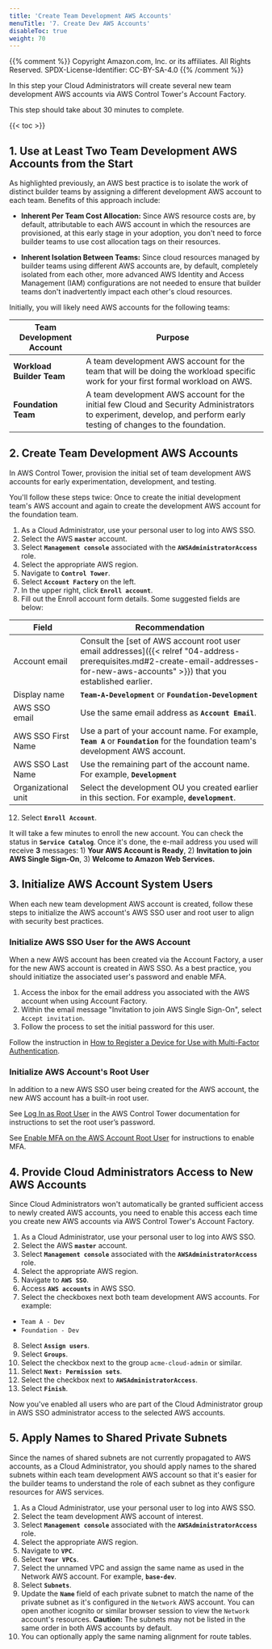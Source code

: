 ```yaml
---
title: 'Create Team Development AWS Accounts'
menuTitle: '7. Create Dev AWS Accounts'
disableToc: true
weight: 70
---
```


{{% comment %}}
Copyright Amazon.com, Inc. or its affiliates. All Rights Reserved.
SPDX-License-Identifier: CC-BY-SA-4.0
{{% /comment %}}

In this step your Cloud Administrators will create several new team development AWS accounts via AWS Control Tower's Account Factory.

This step should take about 30 minutes to complete.

{{< toc >}}

## 1. Use at Least Two Team Development AWS Accounts from the Start

As highlighted previously, an AWS best practice is to isolate the work of distinct builder teams by assigning a different development AWS account to each team. Benefits of this approach include:

* **Inherent Per Team Cost Allocation:** Since AWS resource costs are, by default, attributable to each AWS account in which the resources are provisioned, at this early stage in your adoption, you don't need to force builder teams to use cost allocation tags on their resources.

* **Inherent Isolation Between Teams:** Since cloud resources managed by builder teams using different AWS accounts are, by default, completely isolated from each other, more advanced AWS Identity and Access Management (IAM) configurations are not needed to ensure that builder teams don't inadvertently impact each other's cloud resources.

Initially, you will likely need AWS accounts for the following teams:

|Team Development Account|Purpose|
|----------------|-------|
|**Workload Builder Team**|A team development AWS account for the team that will be doing the workload specific work for your first formal workload on AWS.|
|**Foundation Team**|A team development AWS account for the initial few Cloud and Security Administrators to experiment, develop, and perform early testing of changes to the foundation.|

## 2. Create Team Development AWS Accounts

In AWS Control Tower, provision the initial set of team development AWS accounts for early experimentation, development, and testing. 

You'll follow these steps twice: Once to create the initial development team's AWS account and again to create the development AWS account for the foundation team.

1. As a Cloud Administrator, use your personal user to log into AWS SSO.
2. Select the AWS **`master`** account.
3. Select **`Management console`** associated with the **`AWSAdministratorAccess`** role.
4. Select the appropriate AWS region.
5. Navigate to **`Control Tower`**.
6. Select **`Account Factory`** on the left.
7. In the upper right, click **`Enroll account`**.
8. Fill out the Enroll account form details. Some suggested fields are below:

|Field|Recommendation|
|-----|---------------|
|Account email|Consult the [set of AWS account root user email addresses]({{< relref "04-address-prerequisites.md#2-create-email-addresses-for-new-aws-accounts" >}}) that you established earlier.|
|Display name|**`Team-A-Development`** or **`Foundation-Development`**|
|AWS SSO email|Use the same email address as **`Account Email`**.|
|AWS SSO First Name|Use a part of your account name. For example, **`Team A`** or **`Foundation`** for the foundation team's development AWS account.|
|AWS SSO Last Name|Use the remaining part of the account name. For example, **`Development`**|
|Organizational unit|Select the development OU you created earlier in this section. For example, **`development`**.|

12. Select **`Enroll Account`**.

It will take a few minutes to enroll the new account. You can check the status in **`Service Catalog`**. Once it's done, the e-mail address you used will receive **3** messages: 1) **Your AWS Account is Ready**, 2) **Invitation to join AWS Single Sign-On**, 3) **Welcome to Amazon Web Services.**

## 3. Initialize AWS Account System Users

When each new team development AWS account is created, follow these steps to initialize the AWS account's AWS SSO user and root user to align with security best practices.

### Initialize AWS SSO User for the AWS Account
When a new AWS account has been created via the Account Factory, a user for the new AWS account is created in AWS SSO. As a best practice, you should initiatize the associated user's password and enable MFA. 

1. Access the inbox for the email address you associated with the AWS account when using Account Factory.
2. Within the email message "Invitation to join AWS Single Sign-On", select `Accept invitation`.
3. Follow the process to set the initial password for this user.

Follow the instruction in [How to Register a Device for Use with Multi-Factor Authentication](https://docs.aws.amazon.com/singlesignon/latest/userguide/user-device-registration.html).

### Initialize AWS Account's Root User

In addition to a new AWS SSO user being created for the AWS account, the new AWS account has a built-in root user.  

See [Log In as Root User](https://docs.aws.amazon.com/controltower/latest/userguide/best-practices.html#root-login) in the AWS Control Tower documentation for instructions to set the root user’s password.

See [Enable MFA on the AWS Account Root User](https://docs.aws.amazon.com/IAM/latest/UserGuide/id_root-user.html#id_root-user_manage_mfa) for instructions to enable MFA.

## 4. Provide Cloud Administrators Access to New AWS Accounts

Since Cloud Administrators won't automatically be granted sufficient access to newly created AWS accounts, you need to enable this access each time you create new AWS accounts via AWS Control Tower's Account Factory.

1. As a Cloud Administrator, use your personal user to log into AWS SSO.
2. Select the AWS **`master`** account.
3. Select **`Management console`** associated with the **`AWSAdministratorAccess`** role.
4. Select the appropriate AWS region.
5. Navigate to **`AWS SSO`**.
6. Access **`AWS accounts`** in AWS SSO.
7. Select the checkboxes next both team development AWS accounts. For example:
  * `Team A - Dev`
  * `Foundation - Dev`
8. Select **`Assign users`**.
9. Select **`Groups`**.
10. Select the checkbox next to the group `acme-cloud-admin` or similar.
11. Select **`Next: Permission sets`**.
12. Select the checkbox next to **`AWSAdministratorAccess`**.
13. Select **`Finish`**.

Now you've enabled all users who are part of the Cloud Administrator group in AWS SSO administrator access to the selected AWS accounts.

## 5. Apply Names to Shared Private Subnets

Since the names of shared subnets are not currently propagated to AWS accounts, as a Cloud Administrator, you should apply names to the shared subnets within each team development AWS account so that it's easier for the builder teams to understand the role of each subnet as they configure resources for AWS services.

1. As a Cloud Administrator, use your personal user to log into AWS SSO.
2. Select the team development AWS account of interest.
3. Select **`Management console`** associated with the **`AWSAdministratorAccess`** role.
4. Select the appropriate AWS region.
5. Navigate to **`VPC`**.
6. Select **`Your VPCs`**.
7. Select the unnamed VPC and assign the same name as used in the Network AWS account. For example, **`base-dev`**.
8. Select **`Subnets`**.
9. Update the **`Name`** field of each private subnet to match the name of the private subnet as it's configured in the `Network` AWS account. You can open another icognito or similar browser session to view the `Network` account's resources. **Caution:** The subnets may not be listed in the same order in both AWS accounts by default.
10. You can optionally apply the same naming alignment for route tables.